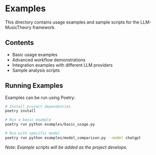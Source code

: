 # Examples

This directory contains usage examples and sample scripts for the LLM-MusicTheory framework.

## Contents

- Basic usage examples
- Advanced workflow demonstrations
- Integration examples with different LLM providers
- Sample analysis scripts

## Running Examples

Examples can be run using Poetry:

```bash
# Install project dependencies
poetry install

# Run a basic example
poetry run python examples/basic_usage.py

# Run with specific model
poetry run python examples/model_comparison.py --model chatgpt
```

*Note: Example scripts will be added as the project develops.*
